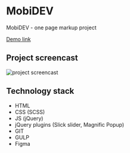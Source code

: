 # MobiDEV

MobiDEV - one page markup project

[Demo link](https://artemchepak.github.io/mobidev/app/index.html) 

## Project screencast

![project screencast](/mobidev-screencast.gif)

## Technology stack  

 - HTML
 - CSS (SCSS)
 - JS (jQuery)
 - jQuery plugins (Slick slider, Magnific Popup)
 - GIT
 - GULP
 - Figma
